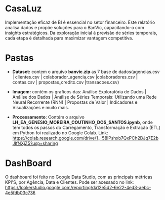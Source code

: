 # CasaLuz
 Implementação eficaz de BI é essencial no setor financeiro. Este relatório analisa dados e propõe soluções para o BanVic, capacitando-o com insights estratégicos. Da exploração inicial à previsão de séries temporais, cada etapa é detalhada para maximizar vantagem competitiva.

# Pastas

- **Dataset:** contem o arquivo **banvic.zip** as 7 base de dados(agencias.csv | clientes.csv | colaborador_agencia.csv |colaboradores.csv | contas.csv | propostas_credito.csv |transacoes.csv)

- **Imagem:** contém os graficos das:  Análise Exploratória de Dados |  Análise dos Dados |  Análise de Séries Temporais: Utilizando uma Rede Neural Recorrente (RNN) |  Propostas de Valor | Indicadores e Visualizações e muito mais.

- **Processamento:** Contém o arquivo **LH_EA_GENESIO_MOREIRA_COUTINHO_DOS_SANTOS.ipynb**, onde tem todos os passos do Carregamento, Transformação e Extração (ETL) em Python foi realizado no Google Colab. Link: https://colab.research.google.com/drive/1_-58lPshxb7QxPCh2BJq7E2bJlfNXjZ5?usp=sharing

# DashBoard
O dashboard foi feito no Google Data Studio, com as principais métricas KPI'S, por Agência, Data e Clientes.
Pode ser acessado no link: https://lookerstudio.google.com/reporting/da12e5d2-6e22-4ed3-aebc-4e5fdb03c736
